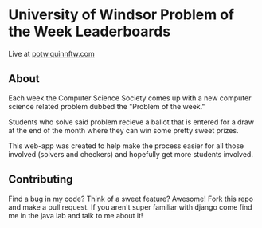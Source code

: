 University of Windsor Problem of the Week Leaderboards
========================================================

Live at [potw.quinnftw.com](http://potw.quinnftw.com)

About
---------

Each week the Computer Science Society comes up with a new computer science related problem dubbed the "Problem of the week."

Students who solve said problem recieve a ballot that is entered for a draw at the end of the month where they can win some pretty sweet prizes.

This web-app was created to help make the process easier for all those involved (solvers and checkers) and hopefully get more students involved.

Contributing
--------------

Find a bug in my code?  Think of a sweet feature? Awesome!  Fork this repo and make a pull request.  If you aren't super familiar with django come find me in the java lab and talk to me about it!
